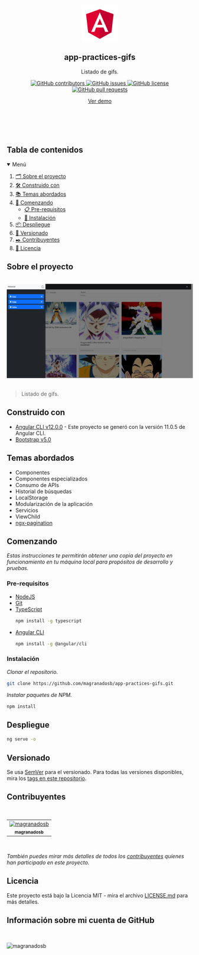 <p align="center">
 <img width="100px" src="./src/assets/images/logo.png" align="center" alt="GitHub Readme Stats" />
 <h2 align="center">app-practices-gifs</h2>
 <p align="center"> Listado de gifs.</p>
</p>
  <p align="center">
     <a href="https://github.com/magranadosb/app-practices-gifs/graphs/contributors">
      <img alt="GitHub contributors" src="https://img.shields.io/github/contributors/magranadosb/app-practices-gifs.svg?style=for-the-badge" />
     </a>
     <a href="https://github.com/magranadosb/app-practices-gifs/issues">
      <img alt="GitHub issues" src="https://img.shields.io/github/issues/magranadosb/app-practices-gifs.svg?style=for-the-badge" />
     </a>
     <a href="https://github.com/magranadosb/app-practices-gifs/blob/main/LICENSE.md">
      <img alt="GitHub license" src="https://img.shields.io/github/license/magranadosb/app-practices-gifs.svg?style=for-the-badge" />
     </a>
     <a href="https://github.com/magranadosb/app-practices-gifs/pulls">
      <img alt="GitHub pull requests" src="https://img.shields.io/github/issues-pr/magranadosb/app-practices-gifs.svg?style=for-the-badge" />
     </a>
</p>
<p align="center">
    <a href="https://stackblitz.com/github/magranadosb/app-practices-gifs">Ver demo</a>
</p>
<br/>
<br/>
<br/>
<br/>

## Tabla de contenidos

<details open="open">
  <summary>Menú</summary>
  <ol>
    <li><a href="#sobre-el-proyecto">🗂️ Sobre el proyecto</a></li>
    <li><a href="#construido-con">🛠️ Construido con</a></li>
    <li><a href="#temas-abordados">📚 Temas abordados</a></li>
    <li>
      <a href="#comenzando">🚀 Comenzando</a>
      <ul>
        <li><a href="#pre-requisitos">📋 Pre-requisitos</a></li>
        <li><a href="#instalación">🔧 Instalación</a></li>
      </ul>
    </li>
    <li><a href="#despliegue">📦 Despliegue</a></li>
    <li><a href="#versionado">📌 Versionado</a></li>
    <li><a href="#contribuyentes">✒️ Contribuyentes</a></li>
    <li><a href="#licencia">📄 Licencia</a></li>
  </ol>
</details>

## Sobre el proyecto

&nbsp;
![](./src/assets/images/header.png)
&nbsp;
 > Listado de gifs.

## Construido con

* [Angular CLI v12.0.0](https://angular.io/) - Este proyecto se generó con la versión 11.0.5 de Angular CLI.
* [Bootstrap v5.0](https://getbootstrap.com/docs/5.0/getting-started/introduction/)

## Temas abordados

* Componentes
* Componentes especializados
* Consumo de APIs
* Historial de búsquedas
* LocalStorage
* Modularización de la aplicación
* Servicios
* ViewChild
* [ngx-pagination](https://www.npmjs.com/package/ngx-pagination)

## Comenzando

_Estas instrucciones te permitirán obtener una copia del proyecto en funcionamiento en tu máquina local para propósitos de desarrollo y pruebas._

### Pre-requisitos

* [NodeJS](https://nodejs.org/en/)
* [Git](https://git-scm.com)
* [TypeScript](https://www.typescriptlang.org/download)
  ```sh
  npm install -g typescript
  ```
* [Angular CLI](https://angular.io/cli)
  ```sh
  npm install -g @angular/cli
  ```

### Instalación

_Clonar el repositorio._
```sh
git clone https://github.com/magranadosb/app-practices-gifs.git
```

_Instalar paquetes de NPM._

```sh
npm install
```
## Despliegue

```sh
ng serve -o
```

## Versionado

Se usa [SemVer](http://semver.org/) para el versionado. Para todas las versiones disponibles, mira los [tags en este repositorio](https://github.com/magranadosb/app-practices-gifs/tags).

## Contribuyentes
&nbsp;

<table>
  <tr>
    <td align="center">
      <a href="https://github.com/magranadosb">
        <img src="https://avatars.githubusercontent.com/u/75822956" width="50px;" alt="magranadosb"/><br>
        <sub>
          <b>magranadosb</b>
        </sub>
      </a>
    </td>
  </tr>
</table>
&nbsp;

_También puedes mirar más detalles de todos los [contribuyentes](https://github.com/magranadosb/app-practices-gifs/graphs/contributors) quíenes han participado en este proyecto._

## Licencia

Este proyecto está bajo la Licencia MIT - mira el archivo [LICENSE.md](LICENSE.md) para más detalles.

## Información sobre mi cuenta de GitHub

<br/>

![magranadosb](https://github-readme-stats.vercel.app/api?username=magranadosb&show_icons=true&locale=es)
